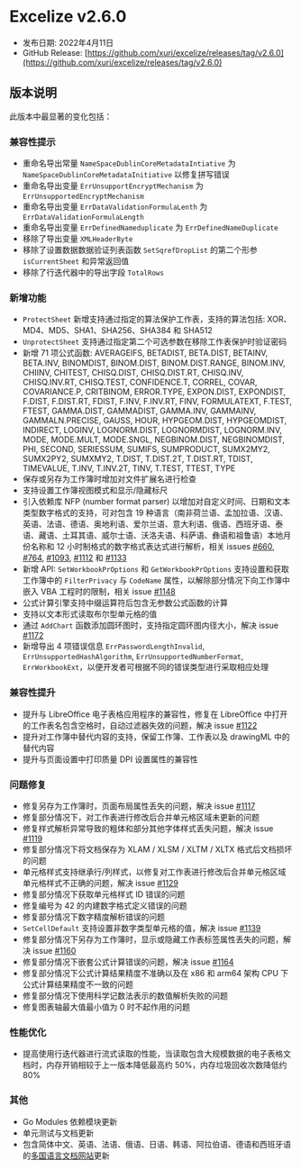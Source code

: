 # Excelize v2.6.0

* 发布日期: 2022年4月11日
* GitHub Release: [https://github.com/xuri/excelize/releases/tag/v2.6.0](https://github.com/xuri/excelize/releases/tag/v2.6.0)


## 版本说明

此版本中最显著的变化包括：

### 兼容性提示

* 重命名导出常量 `NameSpaceDublinCoreMetadataIntiative` 为 `NameSpaceDublinCoreMetadataInitiative` 以修复拼写错误
* 重命名导出变量 `ErrUnsupportEncryptMechanism` 为 `ErrUnsupportedEncryptMechanism`
* 重命名导出变量 `ErrDataValidationFormulaLenth` 为 `ErrDataValidationFormulaLength`
* 重命名导出变量 `ErrDefinedNameduplicate` 为 `ErrDefinedNameDuplicate`
* 移除了导出变量 `XMLHeaderByte`
* 移除了设置数据数据验证列表函数 `SetSqrefDropList` 的第二个形参 `isCurrentSheet` 和异常返回值
* 移除了行迭代器中的导出字段 `TotalRows`

### 新增功能

* `ProtectSheet` 新增支持通过指定的算法保护工作表，支持的算法包括: XOR、MD4、MD5、SHA1、SHA256、SHA384 和 SHA512
* `UnprotectSheet` 支持通过指定第二个可选参数在移除工作表保护时验证密码
* 新增 71 项公式函数: AVERAGEIFS, BETADIST, BETA.DIST, BETAINV, BETA.INV, BINOMDIST, BINOM.DIST, BINOM.DIST.RANGE, BINOM.INV, CHIINV, CHITEST, CHISQ.DIST, CHISQ.DIST.RT, CHISQ.INV, CHISQ.INV.RT, CHISQ.TEST, CONFIDENCE.T, CORREL, COVAR, COVARIANCE.P, CRITBINOM, ERROR.TYPE, EXPON.DIST, EXPONDIST, F.DIST, F.DIST.RT, FDIST, F.INV, F.INV.RT, FINV, FORMULATEXT, F.TEST, FTEST, GAMMA.DIST, GAMMADIST, GAMMA.INV, GAMMAINV, GAMMALN.PRECISE, GAUSS, HOUR, HYPGEOM.DIST, HYPGEOMDIST, INDIRECT, LOGINV, LOGNORM.DIST, LOGNORMDIST, LOGNORM.INV, MODE, MODE.MULT, MODE.SNGL, NEGBINOM.DIST, NEGBINOMDIST, PHI, SECOND, SERIESSUM, SUMIFS, SUMPRODUCT, SUMX2MY2, SUMX2PY2, SUMXMY2, T.DIST, T.DIST.2T, T.DIST.RT, TDIST, TIMEVALUE, T.INV, T.INV.2T, TINV, T.TEST, TTEST, TYPE
* 保存或另存为工作簿时增加对文件扩展名进行检查
* 支持设置工作簿视图模式和显示/隐藏标尺
* 引入依赖库 NFP (number format parser) 以增加对自定义时间、日期和文本类型数字格式的支持，可对包含 19 种语言（南非荷兰语、孟加拉语、汉语、英语、法语、德语、奥地利语、爱尔兰语、意大利语、俄语、西班牙语、泰语、藏语、土耳其语、威尔士语、沃洛夫语、科萨语、彝语和祖鲁语）本地月份名称和 12 小时制格式的数字格式表达式进行解析，相关 issues [#660](https://github.com/xuri/excelize/issues/660), [#764](https://github.com/xuri/excelize/issues/764), [#1093](https://github.com/xuri/excelize/issues/1093), [#1112](https://github.com/xuri/excelize/issues/1112) 和 [#1133](https://github.com/xuri/excelize/issues/1133)
* 新增 API: `SetWorkbookPrOptions` 和 `GetWorkbookPrOptions` 支持设置和获取工作簿中的 `FilterPrivacy` 与 `CodeName` 属性，以解除部分情况下向工作簿中嵌入 VBA 工程时的限制，相关 issue [#1148](https://github.com/xuri/excelize/issues/1148)
* 公式计算引擎支持中缀运算符后包含无参数公式函数的计算
* 支持以文本形式读取布尔型单元格的值
* 通过 `AddChart` 函数添加圆环图时，支持指定圆环图内径大小，解决 issue [#1172](https://github.com/xuri/excelize/issues/1172)
* 新增导出 4 项错误信息 `ErrPasswordLengthInvalid`, `ErrUnsupportedHashAlgorithm`, `ErrUnsupportedNumberFormat`, `ErrWorkbookExt`，以便开发者可根据不同的错误类型进行采取相应处理

### 兼容性提升

* 提升与 LibreOffice 电子表格应用程序的兼容性，修复在 LibreOffice 中打开的工作表名包含空格时，自动过滤器失效的问题，解决 issue [#1122](https://github.com/xuri/excelize/issues/1122)
* 提升对工作簿中替代内容的支持，保留工作簿、工作表以及 drawingML 中的替代内容
* 提升与页面设置中打印质量 DPI 设置属性的兼容性

### 问题修复

* 修复另存为工作簿时，页面布局属性丢失的问题，解决 issue [#1117](https://github.com/xuri/excelize/issues/1117)
* 修复部分情况下，对工作表进行修改后合并单元格区域未更新的问题
* 修复样式解析异常导致的粗体和部分其他字体样式丢失问题，解决 issue [#1119](https://github.com/xuri/excelize/issues/1119)
* 修复部分情况下将文档保存为 XLAM / XLSM / XLTM / XLTX 格式后文档损坏的问题
* 单元格样式支持继承行/列样式，以修复对工作表进行修改后合并单元格区域单元格样式不正确的问题，解决 issue [#1129](https://github.com/xuri/excelize/issues/1129)
* 修复部分情况下获取单元格样式 ID 错误的问题
* 修复编号为 42 的内建数字格式定义错误的问题
* 修复部分情况下数字精度解析错误的问题
* `SetCellDefault` 支持设置非数字类型单元格的值，解决 issue [#1139](https://github.com/xuri/excelize/issues/1139)
* 修复部分情况下另存为工作簿时，显示或隐藏工作表标签属性丢失的问题，解决 issue [#1160](https://github.com/xuri/excelize/issues/1160)
* 修复部分情况下嵌套公式计算错误的问题，解决 issue [#1164](https://github.com/xuri/excelize/issues/1164)
* 修复部分情况下公式计算结果精度不准确以及在 x86 和 arm64 架构 CPU 下公式计算结果精度不一致的问题
* 修复部分情况下使用科学记数法表示的数值解析失败的问题
* 修复图表轴最大值最小值为 0 时不起作用的问题

### 性能优化

* 提高使用行迭代器进行流式读取的性能，当读取包含大规模数据的电子表格文档时，内存开销相较于上一版本降低最高约 50%，内存垃圾回收次数降低约 80%

### 其他

* Go Modules 依赖模块更新
* 单元测试与文档更新
* 包含简体中文、英语、法语、俄语、日语、韩语、阿拉伯语、德语和西班牙语的[多国语言文档网站](https://xuri.me/excelize)更新
